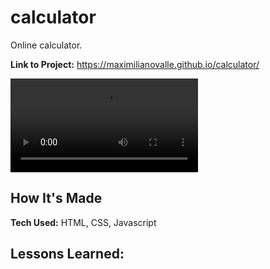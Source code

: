 # calculator
Online calculator.

**Link to Project:** https://maximilianovalle.github.io/calculator/

![](demo.mp4)

## How It's Made

**Tech Used:** HTML, CSS, Javascript

## Lessons Learned:
